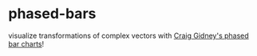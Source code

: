 # phased-bars
visualize transformations of complex vectors with [Craig Gidney's phased bar charts](http://twistedoakstudios.com/blog/Post7254_visualizing-the-eigenvectors-of-a-rotation)!
